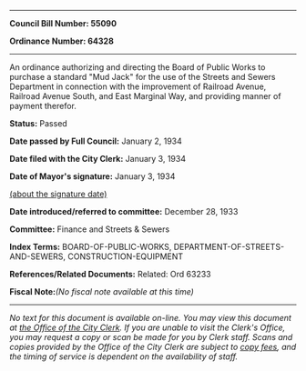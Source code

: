 

********

**Council Bill Number: 55090**
   
**Ordinance Number: 64328**
********

 An ordinance authorizing and directing the Board of Public Works to purchase a standard "Mud Jack" for the use of the Streets and Sewers Department in connection with the improvement of Railroad Avenue, Railroad Avenue South, and East Marginal Way, and providing manner of payment therefor.

**Status:** Passed
   
**Date passed by Full Council:** January 2, 1934
   
**Date filed with the City Clerk:** January 3, 1934
   
**Date of Mayor's signature:** January 3, 1934
   
[(about the signature date)](/~public/approvaldate.htm)
   
   
   
**Date introduced/referred to committee:** December 28, 1933
   
**Committee:** Finance and Streets & Sewers
   
   
**Index Terms:** BOARD-OF-PUBLIC-WORKS, DEPARTMENT-OF-STREETS-AND-SEWERS, CONSTRUCTION-EQUIPMENT

**References/Related Documents:** Related: Ord 63233

**Fiscal Note:**_(No fiscal note available at this time)_
********

_No text for this document is available on-line. You may view this document at [the Office of the City Clerk](http://www.seattle.gov/leg/clerk/contactUs.htm). If you are unable to visit the Clerk's Office, you may request a copy or scan be made for you by Clerk staff. Scans and copies provided by the Office of the City Clerk are subject to [copy fees](http://clerk.seattle.gov/~public/clerkfees.htm), and the timing of service is dependent on the availability of staff._

